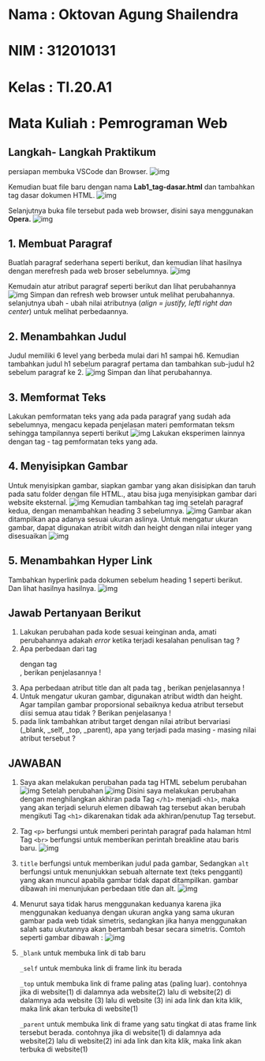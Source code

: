 # Nama        : Oktovan Agung Shailendra
# NIM         : 312010131
# Kelas       : TI.20.A1
# Mata Kuliah : Pemrograman Web

## **Langkah- Langkah Praktikum**
persiapan membuka VSCode dan Browser.
![img](Img/IMG%20(1).png)

Kemudian buat file baru dengan nama **Lab1_tag-dasar.html** dan tambahkan tag dasar dokumen HTML.
![img](Img/IMG%20(2).png)

Selanjutnya buka file tersebut pada web browser, disini saya menggunakan **Opera.**
![img](Img/IMG%20(3).png)

## **1. Membuat Paragraf**
Buatlah paragraf sederhana seperti berikut, dan kemudian lihat hasilnya dengan merefresh pada web broser sebelumnya.
![img](Img/IMG%20(4).png)

Kemudain atur atribut paragraf seperti berikut dan lihat perubahannya
![img](Img/IMG%20(5).png)
Simpan dan refresh web browser untuk melihat perubahannya. selanjutnya ubah - ubah nilai atributnya (*align = justify, leftl right dan center*) untuk melihat perbedaannya.

## **2. Menambahkan Judul**
Judul memiliki 6 level yang berbeda mulai dari h1 sampai h6. Kemudian tambahkan judul h1 sebelum paragraf pertama dan tambahkan sub-judul h2 sebelum paragraf ke 2.
![img](Img/IMG%20(6).png)
Simpan dan lihat perubahannya.

## **3. Memformat Teks**
Lakukan pemformatan teks yang ada pada paragraf yang sudah ada sebelumnya, mengacu kepada penjelasan materi pemformatan teksm sehingga tampilannya seperti berikut
![img](Img/IMG%20(7).png)
Lakukan eksperimen lainnya dengan tag - tag pemformatan teks yang ada.

## **4. Menyisipkan Gambar**
Untuk menyisipkan gambar, siapkan gambar yang akan disisipkan dan taruh pada satu folder dengan file HTML., atau bisa juga menyisipkan gambar dari website eksternal.
![img](Img/IMG%20(8).png)
Kemudian tambahkan tag img setelah paragraf kedua, dengan menambahkan heading 3 sebelumnya.
![img](Img/IMG%20(9).png)
Gambar akan ditampilkan apa adanya sesuai ukuran aslinya. Untuk mengatur ukuran gambar, dapat digunakan atribit witdh dan height dengan nilai integer yang disesuaikan
![img](Img/IMG%20(10).png)

## **5. Menambahkan Hyper Link**
Tambahkan hyperlink pada dokumen sebelum heading 1 seperti berikut. Dan lihat hasilnya hasilnya.
![img](Img/IMG%20(11).png)

## **Jawab Pertanyaan Berikut**
1. Lakukan perubahan pada kode sesuai keinginan anda, amati perubahannya adakah *error* ketika terjadi kesalahan penulisan tag ?
2. Apa perbedaan dari tag <p> dengan tag <br>, berikan penjelasannya !
3. Apa perbedaan atribut title dan alt pada tag <img>, berikan penjelasannya !
4. Untuk mengatur ukuran gambar, digunakan atribut width dan height. Agar tampilan gambar proporsional sebaiknya kedua atribut tersebut diisi semua atau tidak ? Berikan penjelasanya !
5. pada link tambahkan atribut target dengan nilai atribut bervariasi (_blank, _self, _top, _parent), apa yang terjadi pada masing - masing nilai atribut tersebut ?

## **JAWABAN**
1. Saya akan melakukan perubahan pada tag HTML
sebelum perubahan
![img](Img/IMG%20(12).png)
Setelah perubahan
![img](Img/IMG%20(13).png)
Disini saya melakukan perubahan dengan menghilangkan akhiran pada Tag `</h1>` menjadi `<h1>`, maka yang akan terjadi seluruh elemen dibawah tag tersebut akan berubah mengikuti Tag `<h1>` dikarenakan tidak ada akhiran/penutup Tag tersebut.

2. Tag `<p>` berfungsi untuk memberi perintah paragraf pada halaman html
Tag `<br>` berfungsi untuk memberikan perintah breakline atau baris baru.
![img](Img/IMG%20(14).png)

3. `title` berfungsi untuk memberikan judul pada gambar, Sedangkan
`alt` berfungsi untuk menunjukkan sebuah alternate text (teks pengganti) yang akan muncul apabila gambar tidak dapat ditampilkan.
gambar dibawah ini menunjukan perbedaan title dan alt.
![img](Img/IMG%20(15).png)

4. Menurut saya tidak harus menggunakan keduanya karena jika menggunakan keduanya dengan ukuran angka yang sama ukuran gambar pada web tidak simetris, sedangkan jika hanya menggunakan salah satu ukutannya akan bertambah besar secara simetris. Comtoh seperti gambar dibawah :
![img](Img/IMG%20(16).png)

5.  `_blank` untuk membuka link di tab baru

    `_self` untuk membuka link di frame link itu berada

    `_top` untuk membuka link di frame paling atas (paling luar).  contohnya jika di website(1) di dalamnya ada website(2) lalu di website(2) di dalamnya ada website (3) lalu di website (3) ini ada link dan kita klik, maka link akan terbuka di website(1)

    `_parent` untuk membuka link di frame yang satu tingkat di atas frame link tersebut berada. contohnya jika di website(1) di dalamnya ada website(2) lalu di website(2) ini ada link dan kita klik, maka link akan terbuka di website(1)